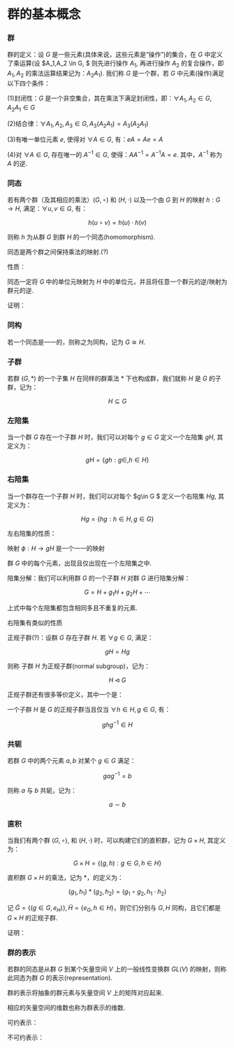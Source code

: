 # 群的基本概念

### 群

群的定义：设 $G$ 是一些元素(具体来说，这些元素是“操作”)的集合，在 $G$ 中定义了乘运算(设 $A_1,A_2 \in G, $ 则先进行操作 $A_1$, 再进行操作 $A_2$ 的复合操作，即 $A_1,A_2$ 的乘法运算结果记为：$A_2A_1$). 我们称 $G$ 是一个群，若 $G$ 中元素(操作)满足以下四个条件：

(1)封闭性：$G$ 是一个非空集合，其在乘法下满足封闭性，即：$\forall A_1,A_2\in G,A_2A_1 \in G$

(2)结合律：$\forall A_1,A_2,A_3\in G,A_3(A_2A_1)=A_3(A_2A_1)$

(3)有唯一单位元素 $e,$ 使得对 $\forall A\in G,$ 有：$eA=Ae=A$

(4)对 $\forall A\in G,$ 存在唯一的 $A^{-1}\in G,$ 使得：$AA^{-1}=A^{-1}A=e.$ 其中，$A^{-1}$ 称为 $A$ 的逆.  

### 同态

若有两个群（及其相应的乘法）$(G,\circ)$ 和 $(H,\cdot)$ 以及一个由 $G$ 到 $H$ 的映射 $h:G\to H,$ 满足：$\forall u,v\in G,$ 有：

$$
h(u\circ v)
=h(u)\cdot h(v)
$$

则称 $h$ 为从群 $G$ 到群 $H$ 的一个同态(homomorphism).

同态是两个群之间保持乘法的映射.(?)

性质：

同态一定将 $G$ 中的单位元映射为 $H$ 中的单位元，并且将任意一个群元的逆/映射为群元的逆.

证明：

### 同构

若一个同态是一一的，则称之为同构，记为 $G\cong H.$

### 子群

若群 $(G,*)$ 的一个子集 $H$ 在同样的群乘法 $*$ 下也构成群，我们就称 $H$ 是 $G$ 的子群，记为：

$$
H\subseteq G
$$

### 左陪集

当一个群 $G$ 存在一个子群 $H$ 时，我们可以对每个 $g\in G$ 定义一个左陪集 $gH,$ 其定义为：

$$
gH=\{gh:g\in ,h\in H  \}
$$

### 右陪集

当一个群存在一个子群 $H$ 时，我们可以对每个 $g\in G $ 定义一个右陪集 $Hg,$ 其定义为：

$$
Hg=\{hg:h\in H,g\in G \}
$$

左右陪集的性质：

映射 $\phi:H\to gH$ 是一个一一的映射

群 $G$ 中的每个元素，出现且仅出现在一个左陪集之中.


陪集分解：我们可以利用群 $G$ 的一个子群 $H$ 对群 $G$ 进行陪集分解：

$$
G=H+g_1H+g_2H+\cdots
$$

上式中每个左陪集都包含相同多且不重复的元素.

右陪集有类似的性质

正规子群(?)：设群 $G$ 存在子群 $H.$ 若 $\forall g\in G,$ 满足：

$$
gH=Hg
$$

则称 子群 $H$ 为正规子群(normal subgroup)，记为：

$$
H\lhd G
$$

正规子群还有很多等价定义，其中一个是：

一个子群 $H$ 是 $G$ 的正规子群当且仅当 $\forall h\in H,g\in G,$ 有：

$$
ghg^{-1}\in H
$$

### 共轭

若群 $G$ 中的两个元素 $a,b$ 对某个 $g\in G$ 满足：

$$
gag^{-1}=b
$$

则称 $a$ 与 $b$ 共轭，记为：

$$
a\sim b
$$

### 直积

当我们有两个群 $(G,\circ),$ 和 $(H,\cdot)$ 时，可以构建它们的直积群，记为 $G\times H,$ 其定义为：

$$
G\times H
=\{(g,h):g\in G,h\in H \}
$$

直积群 $G\times H$ 的乘法，记为 $*$，的定义为：

$$
(g_1,h_1)*(g_2,h_2)
=(g_1\circ g_2,h_1\cdot h_2)
$$

记 $\tilde{G}=\{(g\in G,e_H) \},\tilde{H}=\{e_G,h\in H \}$，则它们分别与 $G,H$ 同构，且它们都是 $G\times H$ 的正规子群.

证明：

### 群的表示

若群的同态是从群 $G$ 到某个矢量空间 $V$ 上的一般线性变换群 $GL(V)$ 的映射，则称此同态为群 $G$ 的表示(representation).

群的表示将抽象的群元素与矢量空间 $V$ 上的矩阵对应起来.

相应的矢量空间的维数也称为群表示的维数.

可约表示：

不可约表示：





